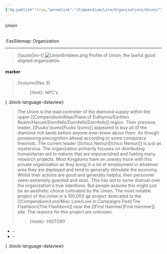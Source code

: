 ```yaml
---
{"dg-publish":true,"permalink":"/Compendium/Lore/Organizations/Union/"}
---
```



###### Union
<span class="sub2">:FasSitemap: Organization</span>
___

> [!quote|no-t]
>![UnionEmblem.png](/img/user/Assets/Images/Lore/UnionEmblem.png) 
>Profile of Union, the lawful good aligned organization.

#### marker
> [!column|flex 3]
>>[!hint]- NPC's

{ .block-language-dataview}
> The Union is the lead controller of the diamond supply within the upper [[Compendium/Atlas/Plane of Euthymia/Earthen Realm/Hanuel/Dornfells/Dornfells\|Dornfells]] region. Their previous leader, [[Fuuko Izumo\|Fuuko Izumo]] appeared to buy all of the diamond rich lands before anyone even knew about them. As though possessing precognition atleast according to some conspiracy theorists. The current leader [[Ichico Nemuri\|Ichico Nemuri]] is just as mysterious. The organization primarily focuses on distributing humanitarian aid to nations that are impoverished and fueling many research projects. Most Kingdoms have an uneasy truce with this private organization as they bring in a lot of employment in whatever area they are deployed and tend to generally stimulate the economy. Whilst their actions are good and generally helpful, their personnel seem extremely guarded and stoic. This has led to some distrust over the organization's true intentions. But people assume this might just be an aesthetic choice cultivated by the Union. The most notable project of the Union is a 100,000 gp project dedicated to the [[Compendium/Lore/Misc Lore/Lore In Campaigns Past/The Flashborn\|The Flashborn]] near the [[First Hammer\|First Hammer]] site. The reasons for this project are unknown. 
>>[!note]- HISTORY
- \-
- \-

{ .block-language-dataview}
